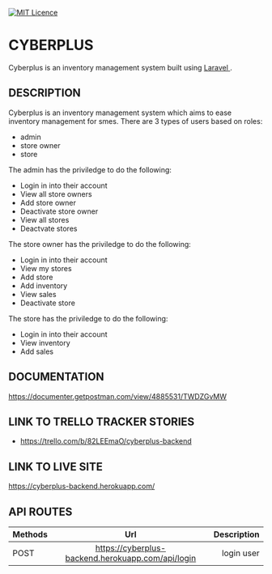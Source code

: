 
[![MIT Licence](https://badges.frapsoft.com/os/mit/mit.svg?v=103)](https://opensource.org/licenses/mit-license.php)
# CYBERPLUS

Cyberplus is an inventory management system  built using [Laravel ](https://laravel.com/).


## DESCRIPTION
Cyberplus is an inventory management system  which aims to ease inventory management for smes.
There are 3 types of users based on roles:
- admin
- store owner
- store


The admin has the priviledge to do the following:
- Login in into their account
- View all store owners
- Add store owner
- Deactivate store owner
- View all stores
- Deactvate stores

The store owner has the priviledge to do the following:
- Login in into their account
- View my stores
- Add store
- Add inventory
- View sales
- Deactivate store

The store  has the priviledge to do the following:
- Login in into their account
- View inventory
- Add sales




## DOCUMENTATION
https://documenter.getpostman.com/view/4885531/TWDZGvMW

## LINK TO TRELLO TRACKER STORIES
- https://trello.com/b/82LEEmaO/cyberplus-backend



## LINK TO LIVE SITE
https://cyberplus-backend.herokuapp.com/

## API ROUTES

| Methods        | Url          | Description |
| ------------- |:-------------:| -----:|
| POST   | https://cyberplus-backend.herokuapp.com/api/login     |  login user      | 
